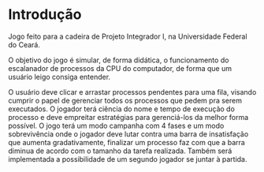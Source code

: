 # Introdução

Jogo feito para a cadeira de Projeto Integrador I, na Universidade Federal do Ceará.

O objetivo do jogo é simular, de forma didática, o funcionamento do escalanador de processos da CPU do computador, de forma que um usuário leigo consiga entender. 

O usuário deve clicar e arrastar processos pendentes para uma fila, visando cumprir o papel de gerenciar todos os processos que pedem pra serem executados. O jogador terá ciência do nome e tempo de execução do processo e deve empreitar estratégias para gerenciá-los da melhor forma possível. O jogo terá um modo campanha com 4 fases e um modo sobrevivência onde o jogador deve lutar contra uma barra de insatisfação que aumenta gradativamente, finalizar um processo faz com que a barra diminua de acordo com o tamanho da tarefa realizada. Também será implementada a possibilidade de um segundo jogador se juntar à partida.
